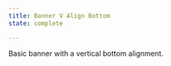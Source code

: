 ```yaml
---
title: Banner V Align Bottom
state: complete

---
```

Basic banner with a vertical bottom alignment.